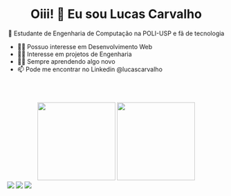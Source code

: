 <h1 align="center"> Oiii! 👋 Eu sou Lucas Carvalho </h1>
<p align="center">🚀 Estudante de Engenharia de Computação na POLI-USP e fã de tecnologia</p>

- 👩‍💻 Possuo interesse em Desenvolvimento Web
- 👩‍🚀 Interesse em projetos de Engenharia
- 👨‍🎓 Sempre aprendendo algo novo
- 📫 Pode me encontrar no Linkedin @lucascarvalho

</br> </br>
 <div align="center">
  <a href="https://github.com/lucascarvalho10"> </a>
  <img height="180em" src="https://github-readme-stats.vercel.app/api?username=lucascarvalho10&show_icons=true&theme=dracula&include_all_commits=true&count_private=true"/>
  <img height="180em" src="https://github-readme-stats.vercel.app/api/top-langs/?username=lucascarvalho10&layout=compact&langs_count=7&theme=dracula"/>
</div>
  
<div>
<a href="https://www.linkedin.com/in/lucas-carvalho-45875016a" target="_blank"><img src="https://img.shields.io/badge/-LinkedIn-%230077B5?style=for-the-badge&logo=linkedin&logoColor=white" target="_blank"></a>   
  <a><img src="https://img.shields.io/badge/Gmail-D14836?style=for-the-badge&logo=gmail&logoColor=white"></a>
  <a> <img src="https://img.shields.io/badge/Telegram-2CA5E0?style=for-the-badge&logo=telegram&logoColor=white"> </a>
</div>
<!---
lucascarvalho10/lucascarvalho10 is a ✨ special ✨ repository because its `README.md` (this file) appears on your GitHub profile.
You can click the Preview link to take a look at your changes.
--->
